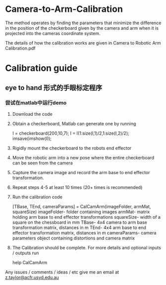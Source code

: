 Camera-to-Arm-Calibration
=========================

The method operates by finding the parameters that minimize the difference in the position of the checkerboard given by the camera and arm when it is projected into the cameras coordinate system.

The details of how the calibration works are given in Camera to Robotic Arm Calibration.pdf
 
 
Calibration guide
=================
## eye to hand 形式的手眼标定程序
### 尝试在matlab中运行demo

1) Download the code

2) Obtain a checkerboard, Matlab can generate one by running 
	
	I = checkerboard(200,10,7); I = I(1:size(I,1)/2,1:size(I,2)/2); imsave(imshow(I));

3) Rigidly mount the checkerboard to the robots end effector

4) Move the robotic arm into a new pose where the entire checkerboard can be seen from the camera

5) Capture the camera image and record the arm base to end effector transformation.

6) Repeat steps 4-5 at least 10 times (20+ times is recommended)

7) Run the calibration code

	[TBase, TEnd, cameraParams] = CalCamArm(imageFolder, armMat, squareSize)
		imageFolder- folder containing images
		armMat- matrix holding arm base to end effector transformations
		squareSize- width of a square on the chessboard in mm
		TBase- 4x4 camera to arm base transformation matrix, distances in m
		TEnd- 4x4 arm base to end effector transformation matrix, distances in m
		cameraParams- camera parameters object containing distortions and camera matrix
	
8) The Calibration should be complete. For more details and optional inputs / outputs run

	help CalCamArm

Any issues / comments / ideas / etc give me an email at z.taylor@acfr.usyd.edu.au
